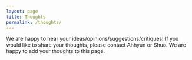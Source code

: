 ```yaml
---
layout: page
title: Thoughts
permalink: /thoughts/
---
```

We are happy to hear your ideas/opinions/suggestions/critiques! If you would like to share your thoughts, please contact Ahhyun or Shuo. We are happy to add your thoughts to this page.
